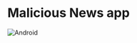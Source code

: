 # Malicious News app
![Android](https://img.shields.io/badge/Android-3DDC84?style=for-the-badge&logo=android&logoColor=white)
